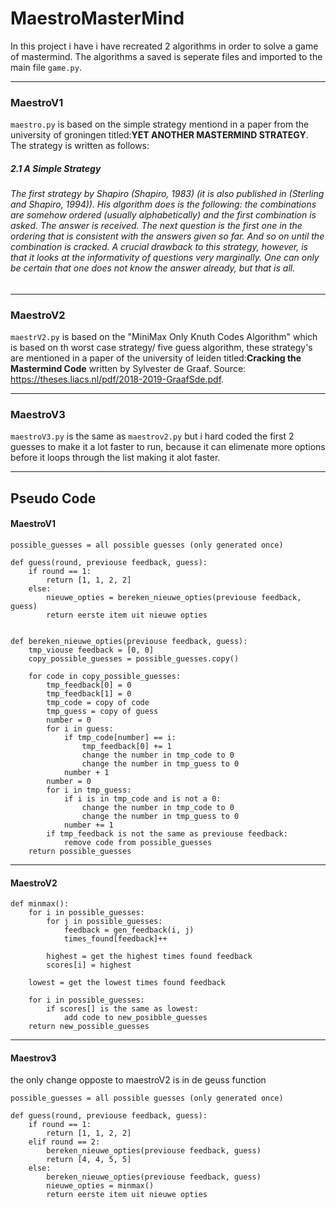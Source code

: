 # MaestroMasterMind
In this project i have i have recreated 2 algorithms in order to solve a game of mastermind.
The algorithms a saved is seperate files and imported to the main file `game.py`.
***
### MaestroV1

`maestro.py` is based on the simple strategy mentiond in a paper from the university of groningen titled:**YET ANOTHER MASTERMIND STRATEGY**.
The strategy is written as follows:

##### 2.1 A Simple Strategy
###### The first strategy by Shapiro (Shapiro, 1983) (it is also published in (Sterling and Shapiro, 1994)). His algorithm does is the following: the combinations are somehow ordered (usually alphabetically) and the first combination is asked. The answer is received. The next question is the first one in the ordering that is consistent with the answers given so far. And so on until the combination is cracked. A crucial drawback to this strategy, however, is that it looks at the informativity of questions very marginally. One can only be certain that one does not know the answer already, but that is all.
---
### MaestroV2

`maestrV2.py` is based on the  "MiniMax Only Knuth Codes Algorithm" which is based on th worst case strategy/ five guess algorithm, these strategy's are mentioned in a paper of the university of leiden titled:**Cracking the Mastermind Code** written by Sylvester de Graaf.
Source: https://theses.liacs.nl/pdf/2018-2019-GraafSde.pdf.

---
### MaestroV3

`maestroV3.py` is the same as `maestrov2.py` but i hard coded the first 2 guesses to make it a lot faster to run, because it can elimenate more options before it loops through the list making it alot faster.

***
## Pseudo Code

#### MaestroV1

```
possible_guesses = all possible guesses (only generated once)

def guess(round, previouse feedback, guess):
    if round == 1:
        return [1, 1, 2, 2]
    else:
        nieuwe_opties = bereken_nieuwe_opties(previouse feedback, guess)
        return eerste item uit nieuwe opties


def bereken_nieuwe_opties(previouse feedback, guess):
    tmp_viouse feedback = [0, 0]
    copy_possible_guesses = possible_guesses.copy()

    for code in copy_possible_guesses:
        tmp_feedback[0] = 0
        tmp_feedback[1] = 0
        tmp_code = copy of code
        tmp_guess = copy of guess
        number = 0
        for i in guess:
            if tmp_code[number] == i:
                tmp_feedback[0] += 1
                change the number in tmp_code to 0
                change the number in tmp_guess to 0
            number + 1
        number = 0
        for i in tmp_guess:
            if i is in tmp_code and is not a 0:
                change the number in tmp_code to 0
                change the number in tmp_guess to 0
            number += 1
        if tmp_feedback is not the same as previouse feedback:
            remove code from possible_guesses
    return possible_guesses
```
---
#### MaestroV2

```
def minmax():
    for i in possible_guesses:
        for j in possible_guesses:
            feedback = gen_feedback(i, j)
            times_found[feedback]++

        highest = get the highest times found feedback
        scores[i] = highest

    lowest = get the lowest times found feedback

    for i in possible_guesses:
        if scores[] is the same as lowest:
            add code to new_posibble_guesses
    return new_possible_guesses

```
---
#### Maestrov3 
the only change opposte to maestroV2 is in de geuss function
```
possible_guesses = all possible guesses (only generated once)

def guess(round, previouse feedback, guess):
    if round == 1:
        return [1, 1, 2, 2]
    elif round == 2:
        bereken_nieuwe_opties(previouse feedback, guess)
        return [4, 4, 5, 5]
    else:
        bereken_nieuwe_opties(previouse feedback, guess)
        nieuwe_opties = minmax()
        return eerste item uit nieuwe opties
```